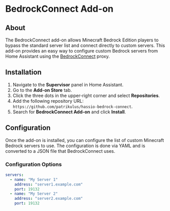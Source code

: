 # BedrockConnect Add-on

## About

The BedrockConnect add-on allows Minecraft Bedrock Edition players to bypass the standard server list and connect directly to custom servers. This add-on provides an easy way to configure custom Bedrock servers from Home Assistant using the [BedrockConnect](https://github.com/Pugmatt/BedrockConnect) proxy.

## Installation

1. Navigate to the **Supervisor** panel in Home Assistant.
2. Go to the **Add-on Store** tab.
3. Click the three dots in the upper-right corner and select **Repositories**.
4. Add the following repository URL: `https://github.com/patrikulus/hassio-bedrock-connect`.
5. Search for **BedrockConnect Add-on** and click **Install**.

## Configuration

Once the add-on is installed, you can configure the list of custom Minecraft Bedrock servers to use. The configuration is done via YAML and is converted to a JSON file that BedrockConnect uses.

### Configuration Options

```yaml
servers:
  - name: "My Server 1"
    address: "server1.example.com"
    port: 19132
  - name: "My Server 2"
    address: "server2.example.com"
    port: 19132
